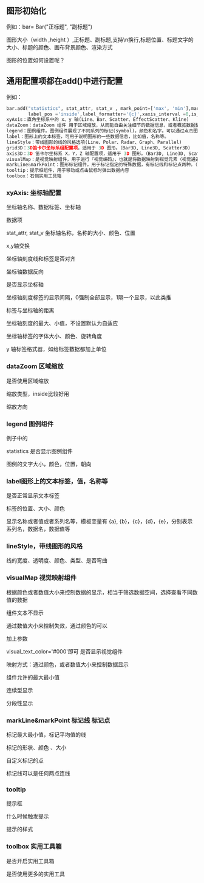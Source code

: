## 图形初始化

例如：bar= Bar("正标题", "副标题")

图形大小（width ,height ）,正标题、副标题,支持\n换行,标题位置、标题文字的大小、标题的颜色、画布背景颜色、渲染方式

图形的位置如何设置呢？

## 通用配置项都在add()中进行配置

例如：
``` python
bar.add("statistics", stat_attr, stat_v , mark_point=['max', 'min'],mark_line=["average"],is_label_show =True,
        label_pos ='inside',label_formatter='{c}',xaxis_interval =0,is_datazoom_show =True,legend_pos ='right',legend_top ='center',is_more_utils  =True)
xyAxis：直角坐标系中的 x、y 轴(Line、Bar、Scatter、EffectScatter、Kline)
dataZoom：dataZoom 组件 用于区域缩放，从而能自由关注细节的数据信息，或者概览数据整体，或者去除离群点的影响。(Line、Bar、Scatter、EffectScatter、Kline、Boxplot)
legend：图例组件。图例组件展现了不同系列的标记(symbol)，颜色和名字。可以通过点击图例控制哪些系列不显示。
label：图形上的文本标签，可用于说明图形的一些数据信息，比如值，名称等。
lineStyle：带线图形的线的风格选项(Line、Polar、Radar、Graph、Parallel)
grid3D：3D笛卡尔坐标系组配置项，适用于 3D 图形。（Bar3D, Line3D, Scatter3D)
axis3D：3D 笛卡尔坐标系 X，Y，Z 轴配置项，适用于 3D 图形。（Bar3D, Line3D, Scatter3D)
visualMap：是视觉映射组件，用于进行『视觉编码』，也就是将数据映射到视觉元素（视觉通道）
markLine&markPoint：图形标记组件，用于标记指定的特殊数据，有标记线和标记点两种。（Bar、Line、Kline）
tooltip：提示框组件，用于移动或点击鼠标时弹出数据内容
toolbox：右侧实用工具箱
```

### xyAxis: 坐标轴配置

坐标轴名称、数据标签、坐标轴

数据项

stat_attr, stat_v
坐标轴名称，名称的大小、颜色、位置

x,y轴交换

坐标轴刻度线和标签是否对齐

坐标轴数据反向

是否显示坐标轴

坐标轴刻度标签的显示间隔，0强制全部显示，1隔一个显示，以此类推

标签与坐标轴的距离

坐标轴刻度的最大、小值，不设置默认为自适应

坐标轴标签的字体大小、颜色、旋转角度

y 轴标签格式器，如给标签数据都加上单位

### dataZoom 区域缩放

是否使用区域缩放

缩放类型，inside比较好用

缩放方向

### legend 图例组件

例子中的

statistics
是否显示图例组件

图例的文字大小，颜色，位置，朝向

### label图形上的文本标签，值，名称等

是否正常显示文本标签

标签的位置、大小、颜色

显示名称或者值或者系列名等，模板变量有 {a}, {b}，{c}，{d}，{e}，分别表示系列名，数据名，数据值等

### lineStyle，带线图形的风格

线的宽度、透明度、颜色、类型、是否弯曲

### visualMap 视觉映射组件

根据颜色或者数值大小来控制数据的显示，相当于筛选数据空间，选择查看不同数值的数据

组件文本不显示

通过数值大小来控制失效，通过颜色的可以

加上参数

visual_text_color='#000'即可
是否显示视觉组件

映射方式：通过颜色，或者数值大小来控制数据显示

组件允许的最大最小值

连续型显示

分段性显示

### markLine&markPoint 标记线 标记点

标记最大最小值，标记平均值的线

标记的形状、颜色 、大小

自定义标记的点

标记线可以是任何两点连线

### tooltip

提示框

什么时候触发提示

提示的样式

### toolbox 实用工具箱

是否开启实用工具箱

是否使用更多的实用工具